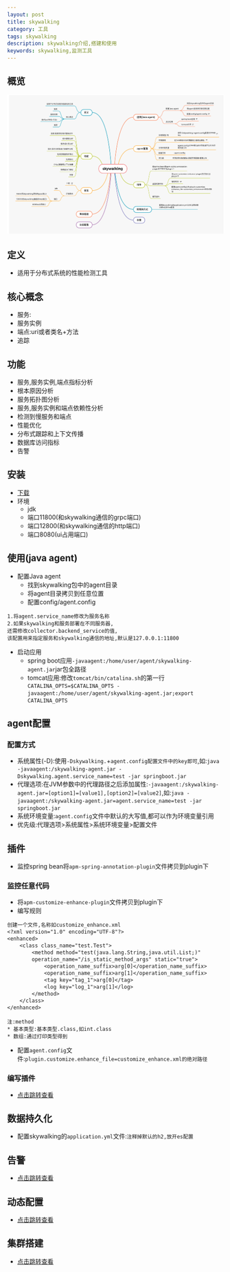 ```yaml
---
layout: post
title: skywalking
category: 工具
tags: skywalking
description: skywalking介绍,搭建和使用
keywords: skywalking,监测工具
---
```

## 概览
![skywalking](/assets/img/tools/skywalking.png)

## 定义
* 适用于分布式系统的性能检测工具

## 核心概念
* 服务:
* 服务实例
* 端点:uri或者类名+方法
* 追踪

## 功能
* 服务,服务实例,端点指标分析
* 根本原因分析
* 服务拓扑图分析
* 服务,服务实例和端点依赖性分析
* 检测到慢服务和端点
* 性能优化
* 分布式跟踪和上下文传播
* 数据库访问指标
* 告警

## 安装
* [下载](https://skywalking.apache.org/downloads/)
* 环境
    * jdk
    * 端口11800(和skywalking通信的grpc端口)
    * 端口12800(和skywalking通信的http端口)
    * 端口8080(ui占用端口)

## 使用(java agent)
* 配置Java agent
    * 找到skywalking包中的agent目录
    * 将agent目录拷贝到任意位置
    * 配置config/agent.config
```
1.将agent.service_name修改为服务名称
2.如果skywalking和服务部署在不同服务器,
还需修改collector.backend_service的值,
该配置用来指定服务和skywalking通信的地址,默认是127.0.0.1:11800
```
* 启动应用
    * spring boot应用`-javaagent:/home/user/agent/skywalking-agent.jar`jar包全路径
    * tomcat应用:修改`tomcat/bin/catalina.sh`的第一行`CATALINA_OPTS=$CATALINA_OPTS -javaagent:/home/user/agent/skywalking-agent.jar;export CATALINA_OPTS`

## agent配置
### 配置方式
* 系统属性(-D):使用`-Dskywalking.`+`agent.config配置文件中的key即可`,如:`java -javaagent:/skywalking-agent.jar -Dskywalking.agent.service_name=test -jar springboot.jar`
* 代理选项:在JVM参数中的代理路径之后添加属性:`-javaagent:/skywalking-agent.jar=[option1]=[value1],[option2]=[value2]`,如:`java -javaagent:/skywalking-agent.jar=agent.service_name=test -jar springboot.jar`
* 系统环境变量:`agent.config`文件中默认的大写值,都可以作为环境变量引用
* 优先级:代理选项>系统属性>系统环境变量>配置文件

## 插件
* 监控spring bean将`apm-spring-annotation-plugin`文件拷贝到plugin下

### 监控任意代码
* 将`apm-customize-enhance-plugin`文件拷贝到plugin下
* 编写规则

```
创建一个文件,名称如customize_enhance.xml
<?xml version="1.0" encoding="UTF-8"?>
<enhanced>
    <class class_name="test.Test">
        <method method="test(java.lang.String,java.util.List;)" 
        operation_name="/is_static_method_args" static="true">
            <operation_name_suffix>arg[0]</operation_name_suffix>
            <operation_name_suffix>arg[1]</operation_name_suffix>
            <tag key="tag_1">arg[0]</tag>
            <log key="log_1">arg[1]</log>
        </method>
    </class>
</enhanced>

注:method
* 基本类型:基本类型.class,如int.class
* 数组:通过打印类型得到
```
* 配置`agent.config`文件:`plugin.customize.enhance_file=customize_enhance.xml的绝对路径`

### 编写插件
* [点击跳转查看](https://www.itmuch.com/skywalking/write-plugin/)

## 数据持久化
* 配置skywalking的`application.yml`文件:`注释掉默认的h2,放开es配置`

## 告警
* [点击跳转查看](https://www.itmuch.com/skywalking/alert/)

## 动态配置
* [点击跳转查看](https://www.itmuch.com/skywalking/dynamic-configuration/)

## 集群搭建
* [点击跳转查看](https://www.itmuch.com/skywalking/cluster/)
